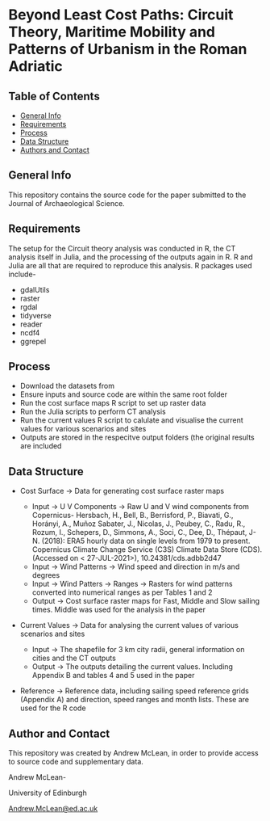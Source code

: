 # Beyond Least Cost Paths: Circuit Theory, Maritime Mobility and Patterns of Urbanism in the Roman Adriatic

## Table of Contents
* [General Info](#general-info)
* [Requirements](#requirements)
* [Process](#process)
* [Data Structure](#data-structure)
* [Authors and Contact](#author-and-contact)

## General Info
This repository contains the source code for the paper submitted to the Journal of Archaeological Science.

## Requirements
The setup for the Circuit theory analysis was conducted in R, the CT analysis itself in Julia, and the processing of the outputs again in R. R and Julia are all that are required to reproduce this analysis. R packages used include- 

* gdalUtils
* raster
* rgdal
* tidyverse
* reader
* ncdf4
* ggrepel

## Process
* Download the datasets from
* Ensure inputs and source code are within the same root folder
* Run the cost surface maps R script to set up raster data
* Run the Julia scripts to perform CT analysis
* Run the current values R script to calulate and visualise the current values for various scenarios and sites
* Outputs are stored in the respecitve output folders (the original results are included

## Data Structure
* Cost Surface -> Data for generating cost surface raster maps
  * Input -> U V Components -> Raw U and V wind components from Copernicus- Hersbach, H., Bell, B., Berrisford, P., Biavati, G., Horányi, A., Muñoz Sabater, J., Nicolas, J., Peubey, C., Radu, R., Rozum, I., Schepers, D., Simmons, A., Soci, C., Dee, D., Thépaut, J-N. (2018): ERA5 hourly data on single levels from 1979 to present. Copernicus Climate Change Service (C3S) Climate Data Store (CDS). (Accessed on < 27-JUL-2021>), 10.24381/cds.adbb2d47
   * Input -> Wind Patterns -> Wind speed and direction in m/s and degrees
   * Input -> Wind Patters -> Ranges -> Rasters for wind patterns converted into numerical ranges as per Tables 1 and 2
   * Output -> Cost surface raster maps for Fast, Middle and Slow sailing times. Middle was used for the analysis in the paper

* Current Values -> Data for analysing the current values of various scenarios and sites
  * Input -> The shapefile for 3 km city radii, general information on cities and the CT outputs
  * Output -> The outputs detailing the current values. Including Appendix B and tables 4 and 5 used in the paper

* Reference -> Reference data, including sailing speed reference grids (Appendix A) and direction, speed ranges and month lists. These are used for the R code

## Author and Contact
This repository was created by Andrew McLean, in order to provide access to source code and supplementary data.

Andrew McLean-


   University of Edinburgh
  
  
   Andrew.McLean@ed.ac.uk

